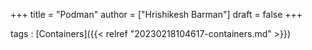 +++
title = "Podman"
author = ["Hrishikesh Barman"]
draft = false
+++

tags
: [Containers]({{< relref "20230218104617-containers.md" >}})
